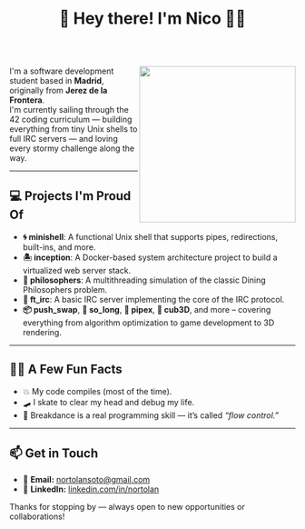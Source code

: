 <span align="center">

# 🌺 Hey there! I'm Nico 🏴‍☠️ 

</span>
<br><br>

<span align="left">

<p align="right">
  <!--<img src="https://giffiles.alphacoders.com/212/212693.gif" width="200" alt="outer wilds banner"/>-->
  <img align="right" src="https://giffiles.alphacoders.com/212/212693.gif" style="object-fit: cover; height: 275px; float: right;">

</p>

I'm a software development student based in **Madrid**, originally from **Jerez de la Frontera**.  
I'm currently sailing through the 42 coding curriculum — building everything from tiny Unix shells
to full IRC servers — and loving every stormy challenge along the way.

</span>

---

## 💻 Projects I'm Proud Of

- **🌀 minishell**: A functional Unix shell that supports pipes, redirections, built-ins, and more.
- **🏝️ inception**: A Docker-based system architecture project to build a virtualized web server stack.
- **🤔 philosophers**: A multithreading simulation of the classic Dining Philosophers problem.
- **📡 ft_irc**: A basic IRC server implementing the core of the IRC protocol.
- **📦 push_swap**, **🧱 so_long**, **🧪 pipex**, **🧠 cub3D**, and more – covering everything from algorithm optimization to game development to 3D rendering.

---

## 🏴‍☠️ A Few Fun Facts

- 💥 My code compiles (most of the time).
- 🛹 I skate to clear my head and debug my life.
- 🕺 Breakdance is a real programming skill — it’s called *“flow control.”*

---

## 📫 Get in Touch

- 📧 **Email:** nortolansoto@gmail.com  
- 💼 **LinkedIn:** [linkedin.com/in/nortolan](https://www.linkedin.com/in/nortolan/)

Thanks for stopping by — always open to new opportunities or collaborations!
